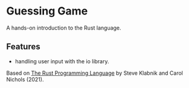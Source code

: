 # Guessing Game

A hands-on introduction to the Rust language.

## Features

- handling user input with the io library.

Based on [The Rust Programming Language](https://doc.rust-lang.org/book/) by Steve Klabnik and Carol Nichols (2021).